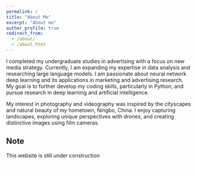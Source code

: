 ```yaml
---
permalink: /
title: "About Me"
excerpt: "About me"
author_profile: true
redirect_from: 
  - /about/
  - /about.html
---
```


I completed my undergraduate studies in advertising with a focus on new media strategy. Currently, I am expanding my expertise in data analysis and researching large language models. I am passionate about neural network deep learning and its applications in marketing and advertising research. My goal is to further develop my coding skills, particularly in Python, and pursue research in deep learning and artificial intelligence.

My interest in photography and videography was inspired by the cityscapes and natural beauty of my hometown, Ningbo, China. I enjoy capturing landscapes, exploring unique perspectives with drones, and creating distinctive images using film cameras.

## Note
This website is still under construction

<a href="https://pcpartpicker.com/list/cGnXWc" style="color:#ffffff">Here is my computer build.</a>